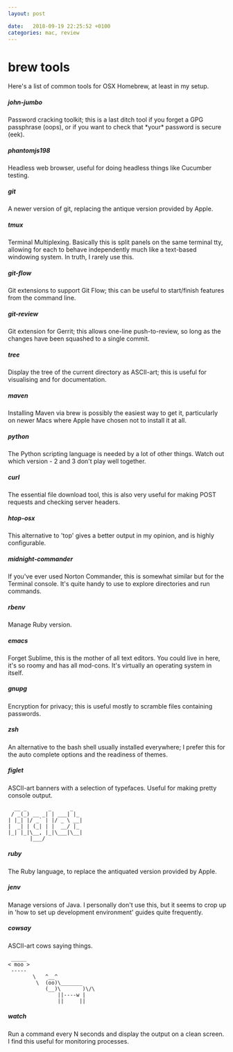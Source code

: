 ```yaml
---
layout: post

date:   2018-09-19 22:25:52 +0100
categories: mac, review
---
```

brew tools
==========

Here's a list of common tools for OSX Homebrew, at least in my setup. 

##### john-jumbo

Password cracking toolkit; this is a last ditch tool if you forget a GPG
passphrase (oops), or if you want to check that \*your\* password is
secure (eek).

##### phantomjs198

Headless web browser, useful for doing headless things like Cucumber
testing.

##### git

A newer version of git, replacing the antique version provided by Apple.

##### tmux

Terminal Multiplexing. Basically this is split panels on the same
terminal tty, allowing for each to behave independently much like a
text-based windowing system. In truth, I rarely use this.

##### git-flow

Git extensions to support Git Flow; this can be useful to start/finish
features from the command line.

##### git-review

Git extension for Gerrit; this allows one-line push-to-review, so long
as the changes have been squashed to a single commit.

##### tree

Display the tree of the current directory as ASCII-art; this is useful
for visualising and for documentation.

##### maven

Installing Maven via brew is possibly the easiest way to get it,
particularly on newer Macs where Apple have chosen not to install it at
all.

##### python

The Python scripting language is needed by a lot of other things. Watch
out which version - 2 and 3 don't play well together.

##### curl

The essential file download tool, this is also very useful for making
POST requests and checking server headers.

##### htop-osx

This alternative to 'top' gives a better output in my opinion, and is
highly configurable.

##### midnight-commander

If you've ever used Norton Commander, this is somewhat similar but for
the Terminal console. It's quite handy to use to explore directories and
run commands.

##### rbenv

Manage Ruby version.

##### emacs

Forget Sublime, this is the mother of all text editors. You could live
in here, it's so roomy and has all mod-cons. It's virtually an operating
system in itself.

##### gnupg

Encryption for privacy; this is useful mostly to scramble files
containing passwords.

##### zsh

An alternative to the bash shell usually installed everywhere; I prefer
this for the auto complete options and the readiness of themes.

##### figlet

ASCII-art banners with a selection of typefaces. Useful for making
pretty console output.

      __ _       _      _   
     / _(_) __ _| | ___| |_ 
    | |_| |/ _` | |/ _ \ __|
    |  _| | (_| | |  __/ |_ 
    |_| |_|\__, |_|\___|\__|
           |___/            

##### ruby

The Ruby language, to replace the antiquated version provided by Apple.

##### jenv

Manage versions of Java. I personally don't use this, but it seems to
crop up in 'how to set up development environment' guides quite
frequently.

##### cowsay

ASCII-art cows saying things.

     _____ 
    < moo >
     ----- 
            \   ^__^
             \  (oo)\_______
                (__)\       )\/\
                    ||----w |
                    ||     ||

##### watch

Run a command every N seconds and display the output on a clean screen.
I find this useful for monitoring processes.
